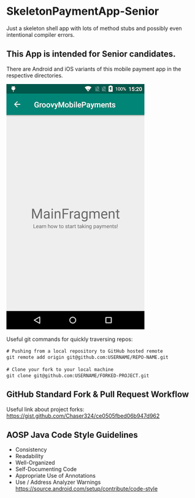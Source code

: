 # SkeletonPaymentApp-Senior
Just a skeleton shell app with lots of method stubs and possibly even intentional compiler errors.

## This App is intended for Senior candidates. 
There are Android and iOS variants of this mobile payment app in the respective directories.

![Main Activity](ScreenMocks/GroovyMobilePayments-01.png)

Useful git commands for quickly traversing repos:
```
# Pushing from a local repository to GitHub hosted remote
git remote add origin git@github.com:USERNAME/REPO-NAME.git

# Clone your fork to your local machine
git clone git@github.com:USERNAME/FORKED-PROJECT.git
```

## GitHub Standard Fork & Pull Request Workflow 
Useful link about project forks:
https://gist.github.com/Chaser324/ce0505fbed06b947d962  

## AOSP Java Code Style Guidelines
* Consistency
* Readability
* Well-Organized
* Self-Documenting Code
* Appropriate Use of Annotations
* Use / Address Analyzer Warnings
https://source.android.com/setup/contribute/code-style  
